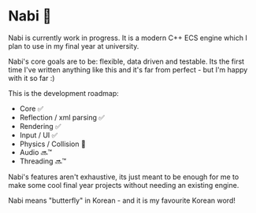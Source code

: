 # Nabi 🦋

Nabi is currently work in progress. It is a modern C++ ECS engine which I plan to use in my final year at university.

Nabi's core goals are to be: flexible, data driven and testable. 
Its the first time I've written anything like this and it's far from perfect - but I'm happy with it so far :)


This is the development roadmap:
- Core ✅
- Reflection / xml parsing ✅
- Rendering ✅
- Input / UI ✅
- Physics / Collision 🚧
- Audio 🔜™
- Threading 🔜™

Nabi's features aren't exhaustive, its just meant to be enough for me to make some cool final year projects without needing an existing engine.

Nabi means "butterfly" in Korean - and it is my favourite Korean word!
